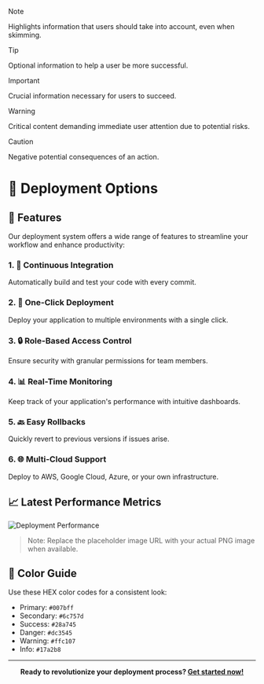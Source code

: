 > [!NOTE]
> Highlights information that users should take into account, even when skimming.

> [!TIP]
> Optional information to help a user be more successful.

> [!IMPORTANT]
> Crucial information necessary for users to succeed.

> [!WARNING]
> Critical content demanding immediate user attention due to potential risks.

> [!CAUTION]
> Negative potential consequences of an action.

# 🚀 Deployment Options

## 🌟 Features

Our deployment system offers a wide range of features to streamline your workflow and enhance productivity:

### 1. 🔄 Continuous Integration

Automatically build and test your code with every commit.

### 2. 🚀 One-Click Deployment

Deploy your application to multiple environments with a single click.

### 3. 🔒 Role-Based Access Control

Ensure security with granular permissions for team members.

### 4. 📊 Real-Time Monitoring

Keep track of your application's performance with intuitive dashboards.

### 5. 🔙 Easy Rollbacks

Quickly revert to previous versions if issues arise.

### 6. 🌐 Multi-Cloud Support

Deploy to AWS, Google Cloud, Azure, or your own infrastructure.

## 📈 Latest Performance Metrics

![Deployment Performance](https://via.placeholder.com/800x400.png?text=Deployment+Performance+Graph)

> Note: Replace the placeholder image URL with your actual PNG image when available.

## 🎨 Color Guide

Use these HEX color codes for a consistent look:

- Primary: `#007bff`
- Secondary: `#6c757d`
- Success: `#28a745`
- Danger: `#dc3545`
- Warning: `#ffc107`
- Info: `#17a2b8`

---

<div align="center">

**Ready to revolutionize your deployment process? [Get started now!](https://example.com/get-started)**

</div>
